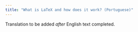 ```yaml
---
title: "What is LaTeX and how does it work? (Portuguese)"
---
```

Translation to be added _after_ English text completed.
